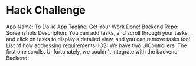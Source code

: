 # Hack Challenge

App Name: To Do-ie
App Tagline: Get Your Work Done!
Backend Repo: 
Screenshots
Description: You can add tasks, and scroll through your tasks, and click on tasks to display a detailed view, and you can remove tasks too!
List of how addressing requirements:
  IOS: We have two UIControllers. The first one scrolls. Unfortunately, we couldn't integrate with the backend
  Backend:
